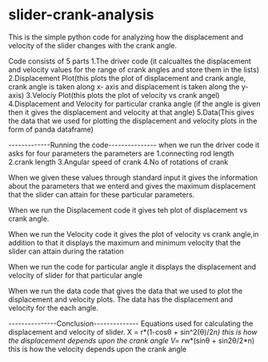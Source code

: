 # slider-crank-analysis
This is the simple python code for analyzing how the displacement and velocity of the slider changes with the  crank angle.

Code consists of 5 parts
1.The driver code (it calcualtes the displacement and velocity values for the range of crank angles and store them in the lists)
2.Displacement Plot(this plots the plot of displacement and crank angle, crank angle is taken along x- axis and displacement is taken along the y-axis)
3.Velociy Plot(this plots the plot of velocity vs crank angel)
4.Displacement and Velocity for particular cranka angle (if the angle is given then it gives the displacement and velocity at that angle)
5.Data(This gives the data that we used for plotting the displacement and velocity plots in the form of panda dataframe)

-------------Running the code---------------
when we run the driver code it asks for four parameters
the parameters are
1.connecting rod length
2.crank length
3.Angular speed of crank
4.No of rotations of crank

When we given these values through standard input it gives the information about the parameters that we enterd and gives the
maximum displacement that the slider can attain for these particular parameters.

When we run the Displacement code it gives teh plot of displacement vs crank angle.

When we run the Velocity code it gives the plot of velocity vs crank angle,in addition to that it displays the maximum and minimum
velocity that the slider can attain during the ratation

When we run the code for particular angle it displays the displacement and velocity of slider for that particular angle

When we run the data code that gives the data that we used to plot the displacement and velocity plots.
The data has the displacement and velocity for the each angle.

---------------Conclusion--------------
Equations used  for calculating the displacement and velocity of slider.
      X = r*(1-cosθ + sin^2(θ)/2*n) this is how the displacement depends upon the crank angle
      V= r*w*(sinθ + sin2θ/2*n)  this is how the velocity depends upon the crank angle
      
      
